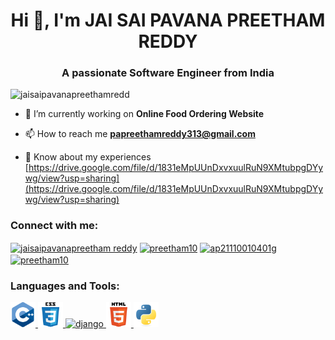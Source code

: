<h1 align="center">Hi 👋, I'm JAI SAI PAVANA PREETHAM REDDY</h1>
<h3 align="center">A passionate Software Engineer from India</h3>

<p align="left"> <img src="https://komarev.com/ghpvc/?username=jaisaipavanapreethamredd&label=Profile%20views&color=0e75b6&style=flat" alt="jaisaipavanapreethamredd" /> </p>

- 🔭 I’m currently working on **Online Food Ordering Website**

- 📫 How to reach me **papreethamreddy313@gmail.com**

- 📄 Know about my experiences [https://drive.google.com/file/d/1831eMpUUnDxvxuulRuN9XMtubpgDYywg/view?usp=sharing](https://drive.google.com/file/d/1831eMpUUnDxvxuulRuN9XMtubpgDYywg/view?usp=sharing)

<h3 align="left">Connect with me:</h3>
<p align="left">
<a href="https://linkedin.com/in/jaisaipavanapreetham reddy" target="blank"><img align="center" src="https://raw.githubusercontent.com/rahuldkjain/github-profile-readme-generator/master/src/images/icons/Social/linked-in-alt.svg" alt="jaisaipavanapreetham reddy" height="30" width="40" /></a>
<a href="https://www.codechef.com/users/preetham10" target="blank"><img align="center" src="https://cdn.jsdelivr.net/npm/simple-icons@3.1.0/icons/codechef.svg" alt="preetham10" height="30" width="40" /></a>
<a href="https://www.hackerrank.com/ap21110010401g" target="blank"><img align="center" src="https://raw.githubusercontent.com/rahuldkjain/github-profile-readme-generator/master/src/images/icons/Social/hackerrank.svg" alt="ap21110010401g" height="30" width="40" /></a>
<a href="https://www.leetcode.com/preetham10" target="blank"><img align="center" src="https://raw.githubusercontent.com/rahuldkjain/github-profile-readme-generator/master/src/images/icons/Social/leet-code.svg" alt="preetham10" height="30" width="40" /></a>
</p>

<h3 align="left">Languages and Tools:</h3>
<p align="left"> <a href="https://www.w3schools.com/cpp/" target="_blank" rel="noreferrer"> <img src="https://raw.githubusercontent.com/devicons/devicon/master/icons/cplusplus/cplusplus-original.svg" alt="cplusplus" width="40" height="40"/> </a> <a href="https://www.w3schools.com/css/" target="_blank" rel="noreferrer"> <img src="https://raw.githubusercontent.com/devicons/devicon/master/icons/css3/css3-original-wordmark.svg" alt="css3" width="40" height="40"/> </a> <a href="https://www.djangoproject.com/" target="_blank" rel="noreferrer"> <img src="https://cdn.worldvectorlogo.com/logos/django.svg" alt="django" width="40" height="40"/> </a> <a href="https://www.w3.org/html/" target="_blank" rel="noreferrer"> <img src="https://raw.githubusercontent.com/devicons/devicon/master/icons/html5/html5-original-wordmark.svg" alt="html5" width="40" height="40"/> </a> <a href="https://www.python.org" target="_blank" rel="noreferrer"> <img src="https://raw.githubusercontent.com/devicons/devicon/master/icons/python/python-original.svg" alt="python" width="40" height="40"/> </a> </p>
